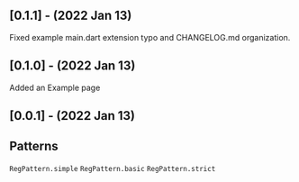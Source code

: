 ## [0.1.1] - (2022 Jan 13)

Fixed example main.dart extension typo and CHANGELOG.md organization.

## [0.1.0] - (2022 Jan 13)

Added an Example page

## [0.0.1] - (2022 Jan 13)

## **Patterns**

`RegPattern.simple`
`RegPattern.basic`
`RegPattern.strict`
